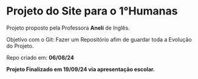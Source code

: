 <h1>Projeto do Site para o 1°Humanas</h1>
<p>Projeto proposto pela Professora <b>Aneli</b> de Inglês.</p>
<p>Objetivo com o Git: Fazer um Repositório afim de guardar toda a Evolução do Projeto.</p>
<p>Repo criado em: <b>06/08/24</b></p>
<p><b>Projeto Finalizado em 19/09/24 via apresentação escolar.</b></p>
